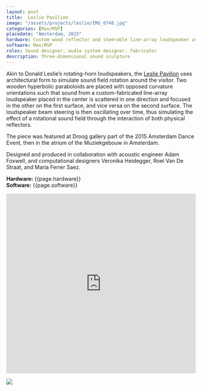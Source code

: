 ```yaml
---
layout: post
title:  Leslie Pavilion
image: "/assets/projects/leslie/IMG_0740.jpg"
categories: [Max/MSP]
placedate: "Amsterdam, 2015"
hardware: Custom wood reflector and steerable line-array loudspeaker assemblies, computer
software: Max/MSP
roles: Sound designer, audio system designer, fabricator
description: Three-dimensional sound sculpture
---
```


<p>Akin to Donald Leslie’s rotating-horn loudspeakers, the <a href="https://www.arup.com/projects/leslie-pavilion">Leslie Pavilion</a> uses architectural form to simulate sound field rotation around the visitor. Two wooden hyperbolic paraboloids are placed with opposed curvature orientations such that sound from a custom-fabricated line-array loudspeaker placed in the center is scattered in one direction and focused in the other on the first surface, and vice versa on the second surface. The loudspeaker beam steering is then oscillating over time, thus simulating the effect of a rotational sound field through the interaction of both physical reflectors.</p>

<p>The piece was featured at Droog gallery part of the 2015 Amsterdam Dance Event, then in the atrium of the Muziekgebouw in Amsterdam.</p>

<p>Designed and produced in collaboration with acoustic engineer Adam Foxwell, and computational designers Veronika Heidegger, Roel Van De Straat, and Maria Ferrer Saez.</p>

<p><b>Hardware:</b> {{page.hardware}}<br/>
<b>Software:</b> {{page.software}}</p>

<iframe src="https://cdnapisec.kaltura.com/p/529921/sp/52992100/embedIframeJs/uiconf_id/38407421/partner_id/529921?iframeembed=true&playerId=kVideoTarget&entry_id=1_w9ktmbvr&flashvars[streamerType]=auto&[autoPlay]=false" width="100%" height="479px" allowfullscreen webkitallowfullscreen mozAllowFullScreen allow="fullscreen *; encrypted-media *" frameborder="0"></iframe>

<p><img src="{{ page.image }}"></p>